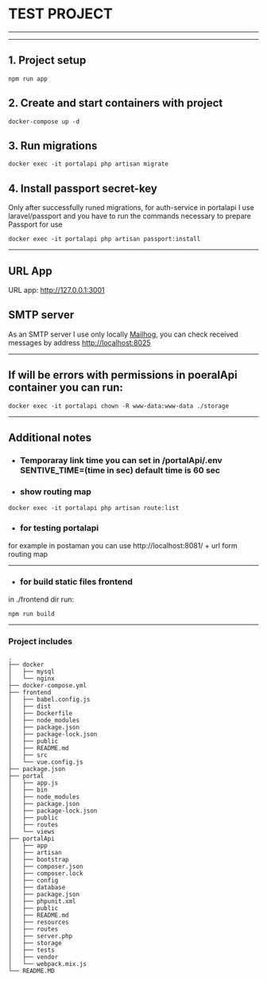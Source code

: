 # TEST PROJECT 
---
---
## 1. Project setup 
```
npm run app
```
## 2. Create and start containers with project
```
docker-compose up -d
```

## 3. Run migrations 

```
docker exec -it portalapi php artisan migrate
```


## 4. Install passport secret-key
Only after successfully runed migrations, for auth-service in portalapi I use laravel/passport and you have to run the commands necessary to prepare Passport for use
```
docker exec -it portalapi php artisan passport:install
```
---



## **URL App**


URL app: <a href="http://127.0.0.1:3001">http://127.0.0.1:3001 </a>


 
## **SMTP server**
As an SMTP server I use only locally [Mailhog](http://localhost:8025), you can check received  messages by address <a href="http://localhost:8025">http://localhost:8025 </a>


---
## If will be errors with permissions  in poeralApi container you can run:

```
docker exec -it portalapi chown -R www-data:www-data ./storage

```
---

## **Additional notes**

* ### **Temporaray link time you can set in /portalApi/.env SENTIVE_TIME=(time in sec) default time is 60 sec**
* ###   **show routing map**
```
docker exec -it portalapi php artisan route:list
```
* ###   **for testing portalapi**

for example in postaman you can use http://localhost:8081/ + url form routing map

---
* ###   **for build static files frontend**

in  ./frontend dir run: 
```
npm run build
```

---
###   **Project includes**
```
.
├── docker
│   ├── mysql
│   └── nginx
├── docker-compose.yml
├── frontend
│   ├── babel.config.js
│   ├── dist
│   ├── Dockerfile
│   ├── node_modules
│   ├── package.json
│   ├── package-lock.json
│   ├── public
│   ├── README.md
│   ├── src
│   └── vue.config.js
├── package.json
├── portal
│   ├── app.js
│   ├── bin
│   ├── node_modules
│   ├── package.json
│   ├── package-lock.json
│   ├── public
│   ├── routes
│   └── views
├── portalApi
│   ├── app
│   ├── artisan
│   ├── bootstrap
│   ├── composer.json
│   ├── composer.lock
│   ├── config
│   ├── database
│   ├── package.json
│   ├── phpunit.xml
│   ├── public
│   ├── README.md
│   ├── resources
│   ├── routes
│   ├── server.php
│   ├── storage
│   ├── tests
│   ├── vendor
│   └── webpack.mix.js
└── README.MD

```
